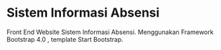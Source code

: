 # Sistem Informasi Absensi 
 Front End Website Sistem Informasi Absensi. Menggunakan Framework Bootstrap 4.0 , template Start Bootstrap.

